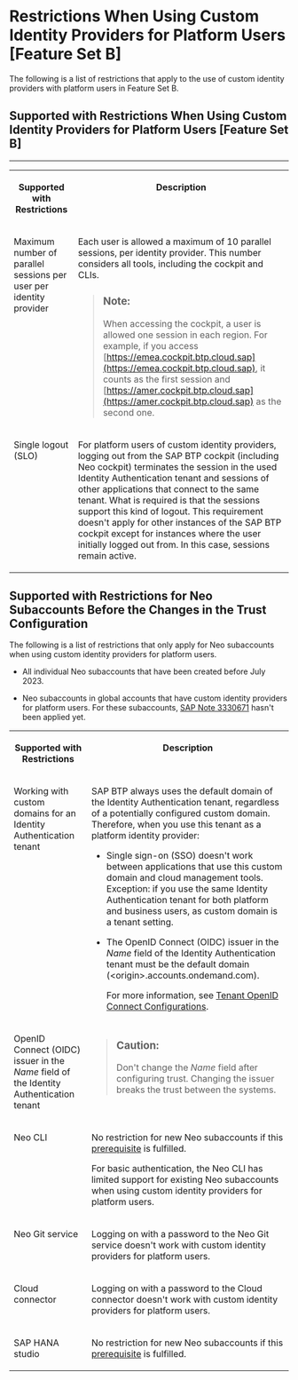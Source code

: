 <!-- loio6f0a623807b541a0aef41f3d65c7a0fa -->

# Restrictions When Using Custom Identity Providers for Platform Users \[Feature Set B\]

The following is a list of restrictions that apply to the use of custom identity providers with platform users in Feature Set B.



## Supported with Restrictions When Using Custom Identity Providers for Platform Users \[Feature Set B\]

****


<table>
<tr>
<th valign="top">

Supported with Restrictions

</th>
<th valign="top">

Description

</th>
</tr>
<tr>
<td valign="top">

Maximum number of parallel sessions per user per identity provider

</td>
<td valign="top">

Each user is allowed a maximum of 10 parallel sessions, per identity provider. This number considers all tools, including the cockpit and CLIs.

> ### Note:  
> When accessing the cockpit, a user is allowed one session in each region. For example, if you access [https://emea.cockpit.btp.cloud.sap](https://emea.cockpit.btp.cloud.sap), it counts as the first session and [https://amer.cockpit.btp.cloud.sap](https://amer.cockpit.btp.cloud.sap) as the second one.



</td>
</tr>
<tr>
<td valign="top">

Single logout \(SLO\)

</td>
<td valign="top">

For platform users of custom identity providers, logging out from the SAP BTP cockpit \(including Neo cockpit\) terminates the session in the used Identity Authentication tenant and sessions of other applications that connect to the same tenant. What is required is that the sessions support this kind of logout. This requirement doesn't apply for other instances of the SAP BTP cockpit except for instances where the user initially logged out from. In this case, sessions remain active.

</td>
</tr>
</table>



<a name="loio6f0a623807b541a0aef41f3d65c7a0fa__section_tzp_msp_byb"/>

## Supported with Restrictions for Neo Subaccounts Before the Changes in the Trust Configuration

The following is a list of restrictions that only apply for Neo subaccounts when using custom identity providers for platform users.

-   All individual Neo subaccounts that have been created before July 2023.

-   Neo subaccounts in global accounts that have custom identity providers for platform users. For these subaccounts, [SAP Note 3330671](https://launchpad.support.sap.com/#/notes/3330671) hasn't been applied yet.



<table>
<tr>
<th valign="top">

Supported with Restrictions

</th>
<th valign="top">

Description

</th>
</tr>
<tr>
<td valign="top">

Working with custom domains for an Identity Authentication tenant

</td>
<td valign="top">

SAP BTP always uses the default domain of the Identity Authentication tenant, regardless of a potentially configured custom domain. Therefore, when you use this tenant as a platform identity provider:

-   Single sign-on \(SSO\) doesn't work between applications that use this custom domain and cloud management tools. Exception: if you use the same Identity Authentication tenant for both platform and business users, as custom domain is a tenant setting.

-   The OpenID Connect \(OIDC\) issuer in the *Name* field of the Identity Authentication tenant must be the default domain \(<origin\>.accounts.ondemand.com\).

    For more information, see [Tenant OpenID Connect Configurations](https://help.sap.com/docs/IDENTITY_AUTHENTICATION/6d6d63354d1242d185ab4830fc04feb1/3d6abcc02ec945ad9615773e05814003.html?version=Cloud&q=UserInfo%20endpoint).




</td>
</tr>
<tr>
<td valign="top">

OpenID Connect \(OIDC\) issuer in the *Name* field of the Identity Authentication tenant

</td>
<td valign="top">

> ### Caution:  
> Don't change the *Name* field after configuring trust. Changing the issuer breaks the trust between the systems.



</td>
</tr>
<tr>
<td valign="top">

Neo CLI

</td>
<td valign="top">

No restriction for new Neo subaccounts if this [prerequisite](https://help.sap.com/docs/btp/sap-btp-neo-environment/configuring-platform-identity-provider-feature-set-b) is fulfilled.

For basic authentication, the Neo CLI has limited support for existing Neo subaccounts when using custom identity providers for platform users.

</td>
</tr>
<tr>
<td valign="top">

Neo Git service

</td>
<td valign="top">

Logging on with a password to the Neo Git service doesn't work with custom identity providers for platform users.

</td>
</tr>
<tr>
<td valign="top">

Cloud connector 

</td>
<td valign="top">

Logging on with a password to the Cloud connector doesn't work with custom identity providers for platform users.

</td>
</tr>
<tr>
<td valign="top">

SAP HANA studio 

</td>
<td valign="top">

No restriction for new Neo subaccounts if this [prerequisite](https://help.sap.com/docs/btp/sap-btp-neo-environment/configuring-platform-identity-provider-feature-set-b) is fulfilled.

</td>
</tr>
</table>

